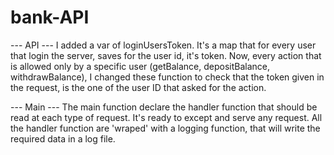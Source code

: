 # bank-API

--- API ---
I added a var of loginUsersToken. It's a map that for every user that login the server, saves for the user id, it's token.
Now, every action that is allowed only by a specific user (getBalance, depositBalance, withdrawBalance),
I changed these function to check that the token given in the request, is the one of the user ID that asked for the action.


--- Main ---
The main function declare the handler function that should be read at each type of request.
It's ready to except and serve any request.
All the handler function are 'wraped' with a logging function, that will write the required data in a log file.
